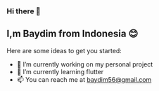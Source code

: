 ### Hi there 👋
## **I,m Baydim from Indonesia** :blush:



Here are some ideas to get you started:

- 🔭 I’m currently working on my personal project
- 🌱 I’m currently learning flutter
- :mailbox: You can reach me at baydim56@gmail.com



